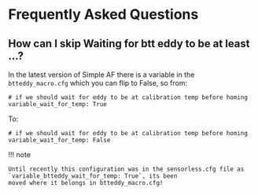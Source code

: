 # Frequently Asked Questions

## How can I skip Waiting for btt eddy to be at least ...?

In the latest version of Simple AF there is a variable in the `btteddy_macro.cfg` which you can flip to False,
so from:

```
# if we should wait for eddy to be at calibration temp before homing
variable_wait_for_temp: True
```

To:

```
# if we should wait for eddy to be at calibration temp before homing
variable_wait_for_temp: False
```

!!! note

    Until recently this configuration was in the sensorless.cfg file as `variable_btteddy_wait_for_temp: True`, its been
    moved where it belongs in btteddy_macro.cfg!


